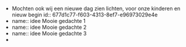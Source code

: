- Mochten ook wij een nieuwe dag zien lichten, voor onze kinderen en nieuw begin
  id:: 677d1c77-f603-4313-8ef7-e96973029e4e
- name:: idee
  Mooie gedachte 1
- name:: idee
  Mooie gedachte 2
- name:: idee
  Mooie gedachte 3
-